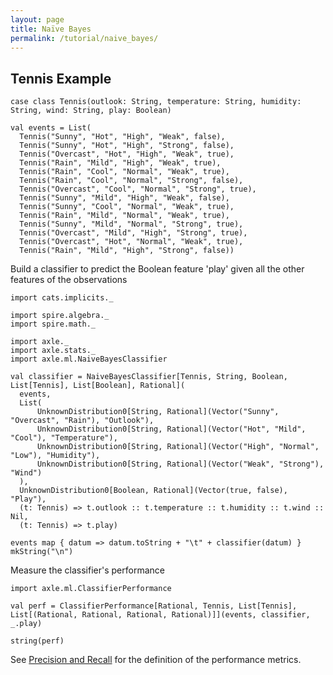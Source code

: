 ```yaml
---
layout: page
title: Naïve Bayes
permalink: /tutorial/naive_bayes/
---
```


## Tennis Example

```tut:book
case class Tennis(outlook: String, temperature: String, humidity: String, wind: String, play: Boolean)

val events = List(
  Tennis("Sunny", "Hot", "High", "Weak", false),
  Tennis("Sunny", "Hot", "High", "Strong", false),
  Tennis("Overcast", "Hot", "High", "Weak", true),
  Tennis("Rain", "Mild", "High", "Weak", true),
  Tennis("Rain", "Cool", "Normal", "Weak", true),
  Tennis("Rain", "Cool", "Normal", "Strong", false),
  Tennis("Overcast", "Cool", "Normal", "Strong", true),
  Tennis("Sunny", "Mild", "High", "Weak", false),
  Tennis("Sunny", "Cool", "Normal", "Weak", true),
  Tennis("Rain", "Mild", "Normal", "Weak", true),
  Tennis("Sunny", "Mild", "Normal", "Strong", true),
  Tennis("Overcast", "Mild", "High", "Strong", true),
  Tennis("Overcast", "Hot", "Normal", "Weak", true),
  Tennis("Rain", "Mild", "High", "Strong", false))
```

Build a classifier to predict the Boolean feature 'play' given all the other features of the observations

```tut:silent
import cats.implicits._

import spire.algebra._
import spire.math._

import axle._
import axle.stats._
import axle.ml.NaiveBayesClassifier
```

```tut:book
val classifier = NaiveBayesClassifier[Tennis, String, Boolean, List[Tennis], List[Boolean], Rational](
  events,
  List(
      UnknownDistribution0[String, Rational](Vector("Sunny", "Overcast", "Rain"), "Outlook"),
      UnknownDistribution0[String, Rational](Vector("Hot", "Mild", "Cool"), "Temperature"),
      UnknownDistribution0[String, Rational](Vector("High", "Normal", "Low"), "Humidity"),
      UnknownDistribution0[String, Rational](Vector("Weak", "Strong"), "Wind")
  ),
  UnknownDistribution0[Boolean, Rational](Vector(true, false), "Play"),
  (t: Tennis) => t.outlook :: t.temperature :: t.humidity :: t.wind :: Nil,
  (t: Tennis) => t.play)

events map { datum => datum.toString + "\t" + classifier(datum) } mkString("\n")
```

Measure the classifier's performance

```tut:book
import axle.ml.ClassifierPerformance

val perf = ClassifierPerformance[Rational, Tennis, List[Tennis], List[(Rational, Rational, Rational, Rational)]](events, classifier, _.play)

string(perf)
```

See [Precision and Recall](http://en.wikipedia.org/wiki/Precision_and_recall)
for the definition of the performance metrics.
